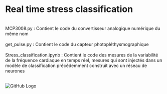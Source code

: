# Real time stress classification
<br/>
MCP3008.py : Contient le code du convertisseur analogique numérique du même nom 
<br/><br/>
get_pulse.py : Contient le code du capteur photopléthysmographique
<br/><br/>
Stress_classification.ipynb : Contient le code des mesures de la variabilité de la fréquence cardiaque en temps réel, mesures qui sont injectés dans un modèle de classification précédemment construit avec un réseau de neurones
<br/>
<br/>


![GitHub Logo](/images/schéma_final.png)
